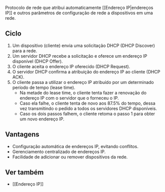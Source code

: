Protocolo de rede que atribui automaticamente [[Endereço IP|endereços IP]] e outros parâmetros de configuração de rede a dispositivos em uma rede.
## Ciclo
1. Um dispositivo (cliente) envia uma solicitação DHCP (DHCP Discover) para a rede.
2. Um servidor DHCP recebe a solicitação e oferece um endereço IP disponível (DHCP Offer).
3. O cliente aceita o endereço IP oferecido (DHCP Request).
4. O servidor DHCP confirma a atribuição do endereço IP ao cliente (DHCP ACK).
5. O cliente passa a utilizar o endereço IP atribuído por um determinado período de tempo (lease time).
	- Na metade do lease time, o cliente tenta fazer a renovação do endereço IP com o servidor que o forneceu o IP.
	- Caso ela falhe, o cliente tenta de novo aos 87.5% do tempo, dessa vez transmitindo o pedido a todos os servidores DHCP disponíveis.
	- Caso os dois passos falhem, o cliente retoma o passo 1 para obter um novo endereço IP.
## Vantagens
*   Configuração automática de endereços IP, evitando conflitos.
*   Gerenciamento centralizado de endereços IP.
*   Facilidade de adicionar ou remover dispositivos da rede.
## Ver também
*   [[Endereço IP]]
